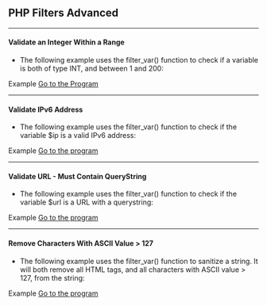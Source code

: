 ## PHP Filters Advanced
____________________________

#### Validate an Integer Within a Range
- The following example uses the filter_var() function to check if a variable is both of type INT, and between 1 and 200:

Example <a href="https://github.com/Dheeraj2002kumar/Backend_with_php/blob/main/Backend_php/PHP%20Advance/PHP%20Filters%20Advanced/validate%20an%20integer%20within%20a%20range/solution.php">Go to the Program</a>
_______________________________________________________________________________________________________________________________________

#### Validate IPv6 Address
- The following example uses the filter_var() function to check if the variable $ip is a valid IPv6 address:

Example <a href="https://github.com/Dheeraj2002kumar/Backend_with_php/blob/main/Backend_php/PHP%20Advance/PHP%20Filters%20Advanced/Validate%20IPv6%20Address/solution.php">Go to the program</a>
_____________________________________________________________________________________________________________________________________

#### Validate URL - Must Contain QueryString
- The following example uses the filter_var() function to check if the variable $url is a URL with a querystring:

Example <a href="https://github.com/Dheeraj2002kumar/Backend_with_php/blob/main/Backend_php/PHP%20Advance/PHP%20Filters%20Advanced/Validate%20URL%20-%20Must%20Contain%20QueryString/solution.php">Go to the program</a>
__________________________________________________________________________________________________________________________________

#### Remove Characters With ASCII Value > 127
- The following example uses the filter_var() function to sanitize a string. It will both remove all HTML tags, and all characters with ASCII value > 127, from the string:

Example <a href="https://github.com/Dheeraj2002kumar/Backend_with_php/blob/main/Backend_php/PHP%20Advance/PHP%20Filters%20Advanced/Remove%20Characters%20With%20ASCII%20Value%20--%20127/solution.php">Go to the program</a>
